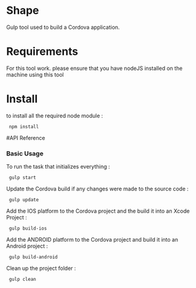 # Shape
Gulp tool used to build a Cordova application.

# Requirements
For this tool work. please ensure that you have nodeJS installed on the machine using this tool

# Install
to install all the required node module :
```
 npm install
```
#API Reference

### Basic Usage
To run the task that initializes everything :

```
 gulp start
```
Update the Cordova build if any changes were made to the source code :
```
 gulp update
```
Add the IOS platform to the Cordova project and the build it into an Xcode Project :
```
 gulp build-ios
```

Add the ANDROID platform to the Cordova project and build it into an Android project :
```
 gulp build-android
```

Clean up the project folder :
```
 gulp clean
```
